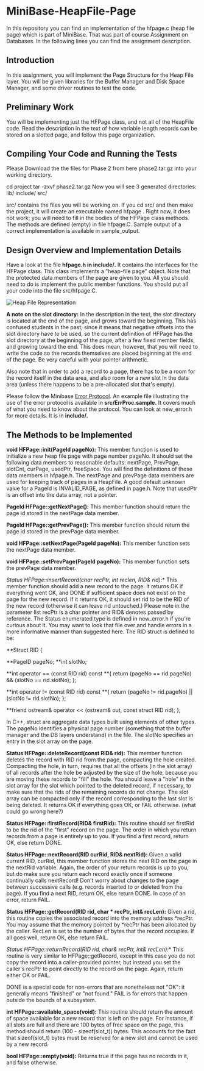# MiniBase-HeapFile-Page
In this repository you can find an implementation of the hfpage.c (heap file page) which is part of MiniBase. That was part of course Assignment on Databases. In the following lines you can find the assignment description.

## Introduction

In this assignment, you will implement the Page Structure for the Heap File layer. You will be given libraries for the Buffer Manager and Disk Space Manager, and some driver routines to test the code.

## Preliminary Work

You will be implementing just the HFPage class, and not all of the HeapFile code. Read the description in the text of how variable length records can be stored on a slotted page, and follow this page organization.

## Compiling Your Code and Running the Tests

Please Download the the files for Phase 2 from here phase2.tar.gz into your working directory.

cd project
tar -zxvf phase2.tar.gz
Now you will see 3 generated directories:
lib/
include/
src/

src/ contains the files you will be working on. If you cd src/ and then make the project, it will create an executable named hfpage . Right now, it does not work; you will need to fill in the bodies of the HFPage class methods. The methods are defined (empty) in file hfpage.C.
Sample output of a correct implementation is available in sample_output.

## Design Overview and Implementation Details

Have a look at the file **hfpage.h in include/.** It contains the interfaces for the HFPage class. This class implements a "heap-file page" object. Note that the protected data members of the page are given to you. All you should need to do is implement the public member functions. You should put all your code into the file src/hfpage.C.

![Heap File Representation](https://i.ibb.co/YyNFx7c/dire.gif)

**A note on the slot directory:** In the description in the text, the slot directory is located at the end of the page, and grows toward the beginning. This has confused students in the past, since it means that negative offsets into the slot directory have to be used, so the current definition of HFPage has the slot directory at the beginning of the page, after a few fixed member fields, and growing toward the end. This does mean, however, that you will need to write the code so the records themselves are placed beginning at the end of the page. Be very careful with your pointer arithmetic.

Also note that in order to add a record to a page, there has to be a room for the record itself in the data area, and also room for a new slot in the data area (unless there happens to be a pre-allocated slot that's empty).

Please follow the Minibase [Error Protocol](https://research.cs.wisc.edu/coral/minibase/system/error.html). An example file illustrating the use of the error protocol is available in **src/ErrProc.sample.** It covers much of what you need to know about the protocol. You can look at new_error.h for more details. It is in **include/.**

## The Methods to be Implemented

**void HFPage::init(PageId pageNo):** This member function is used to initialize a new heap file page with page number pageNo. It should set the following data members to reasonable defaults: nextPage, PrevPage, slotCnt, curPage, usedPtr, freeSpace. You will find the definitions of these data members in hfpage.h. The nextPage and prevPage data members are used for keeping track of pages in a HeapFile. A good default unknown value for a PageId is INVALID_PAGE, as defined in page.h. Note that usedPtr is an offset into the data array, not a pointer.

**PageId HFPage::getNextPage():** This member function should return the page id stored in the nextPage data member.

**PageId HFPage::getPrevPage():** This member function should return the page id stored in the prevPage data member.

**void HFPage::setNextPage(PageId pageNo):** This member function sets the nextPage data member.

**void HFPage::setPrevPage(PageId pageNo):** This member function sets the prevPage data member.

**Status HFPage::insertRecord(char* recPtr, int reclen, RID& rid):** This member function should add a new record to the page. It returns OK if everything went OK, and DONE if sufficient space does not exist on the page for the new record. If it returns OK, it should set rid to be the RID of the new record (otherwise it can leave rid untouched.) Please note in the parameter list recPtr is a char pointer and RID& denotes passed by reference. The Status enumerated type is defined in new_error.h if you're curious about it. You may want to look that file over and handle errors in a more informative manner than suggested here. The RID struct is defined to be:

**Struct RID {

**PageID pageNo;
**int slotNo;

**int operator == (const RID rid) const
**{ return (pageNo == rid.pageNo) && (slotNo == rid.slotNo); };

**int operator != (const RID rid) const
**{ return (pageNo != rid.pageNo) || (slotNo != rid.slotNo); };

**friend ostream& operator << (ostream& out, const struct RID rid); };

In C++, struct are aggregate data types built using elements of other types. The pageNo identifies a physical page number (something that the buffer manager and the DB layers understand) in the file. The slotNo specifies an entry in the slot array on the page.

**Status HFPage::deleteRecord(const RID& rid):** This member function deletes the record with RID rid from the page, compacting the hole created. Compacting the hole, in turn, requires that all the offsets (in the slot array) of all records after the hole be adjusted by the size of the hole, because you are moving these records to "fill" the hole. You should leave a "hole" in the slot array for the slot which pointed to the deleted record, if necessary, to make sure that the rids of the remaining records do not change. The slot array can be compacted only if the record corresponding to the last slot is being deleted. It returns OK if everything goes OK, or FAIL otherwise. (what could go wrong here?)

**Status HFPage::firstRecord(RID& firstRid):** This routine should set firstRid to be the rid of the "first" record on the page. The order in which you return records from a page is entirely up to you. If you find a first record, return OK, else return DONE.

**Status HFPage::nextRecord(RID curRid, RID& nextRid):** Given a valid current RID, curRid, this member function stores the next RID on the page in the nextRid variable. Again, the order of your return records is up to you, but do make sure you return each record exactly once if someone continually calls nextRecord! Don't worry about changes to the page between successive calls (e.g. records inserted to or deleted from the page). If you find a next RID, return OK, else return DONE. In case of an error, return FAIL.

**Status HFPage::getRecord(RID rid, char * recPtr, int& recLen):** Given a rid, this routine copies the associated record into the memory address *recPtr. You may assume that the memory pointed by *recPtr has been allocated by the caller. RecLen is set to the number of bytes that the record occupies. If all goes well, return OK, else return FAIL.

**Status HFPage::returnRecord(RID rid, char*& recPtr, int& recLen):** This routine is very similar to HFPage::getRecord, except in this case you do not copy the record into a caller-provided pointer, but instead you set the caller's recPtr to point directly to the record on the page. Again, return either OK or FAIL.

DONE is a special code for non-errors that are nonetheless not "OK": it generally means "finished" or "not found." FAIL is for errors that happen outside the bounds of a subsystem.

**int HFPage::available_space(void):** This routine should return the amount of space available for a new record that is left on the page. For instance, if all slots are full and there are 100 bytes of free space on the page, this method should return (100 - sizeof(slot_t)) bytes. This accounts for the fact that sizeof(slot_t) bytes must be reserved for a new slot and cannot be used by a new record.

**bool HFPage::empty(void):** Returns true if the page has no records in it, and false otherwise.






